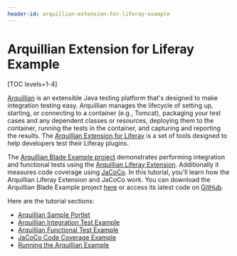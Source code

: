 ```yaml
---
header-id: arquillian-extension-for-liferay-example
---
```


# Arquillian Extension for Liferay Example

[TOC levels=1-4]

[Arquillian](http://arquillian.org) is an extensible Java testing platform
that's designed to make integration testing easy. Arquillian manages the
lifecycle of setting up, starting, or connecting to a container (e.g., Tomcat),
packaging your test cases and any dependent classes or resources, deploying them
to the container, running the tests in the container, and capturing and
reporting the results. The
[Arquillian Extension for Liferay](https://github.com/arquillian/arquillian-extension-liferay)
is a set of tools designed to help developers test their Liferay plugins.

The
[Arquillian Blade Example project](https://github.com/liferay-labs/arquillian-blade-example)
demonstrates performing integration and functional tests using the
[Arquillian Liferay Extension](https://github.com/liferay-labs/arquillian-liferay).
Additionally it measures code coverage using
[JaCoCo](http://eclemma.org/jacoco/).
In this tutorial, you'll learn how the Arquillian Liferay Extension and JaCoCo
work. You can download the Arquillian Blade Example project
[here](https://dev.liferay.com/documents/10184/656312/arquillian-blade-example.zip/27250a6e-4acf-6ed3-33bb-9a8a87fd0776)
or access its latest code on
[GitHub](https://github.com/liferay-labs/arquillian-blade-example). 

Here are the tutorial sections:

-   [Arquillian Sample Portlet](/docs/7-0/tutorials/-/knowledge_base/t/arquillian-example-sample-portlet)
-   [Arquillian Integration Test Example](/docs/7-0/tutorials/-/knowledge_base/t/arquillian-integration-test-example)
-   [Arquillian Functional Test Example](/docs/7-0/tutorials/-/knowledge_base/t/arquillian-functional-test-example)
-   [JaCoCo Code Coverage Example](/docs/7-0/tutorials/-/knowledge_base/t/jacoco-code-coverage-example)
-   [Running the Arquillian Example](/docs/7-0/tutorials/-/knowledge_base/t/running-the-arquillian-example)
